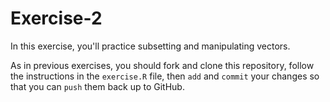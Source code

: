 # Exercise-2
In this exercise, you'll practice subsetting and manipulating vectors.

As in previous exercises, you should fork and clone this repository,
follow the instructions in the `exercise.R` file, then `add` and
`commit` your changes so that you can `push` them back up to GitHub.
